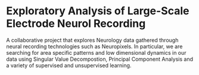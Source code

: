# Exploratory Analysis of Large-Scale Electrode Neurol Recording
A collaborative project that explores Neurology data gathered through neural recording technologies such as Neuropixels. In particular, we are searching for area specific patterns and low dimensional dynamics in our data using Singular Value Decompostion, Principal Component Analysis and a variety of supervised and unsupervised learning. 
